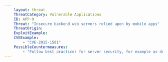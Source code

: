 ```yaml
---
    layout: threat
    ThreatCategory: Vulnerable Applications
    ID: APP-9
    Threat: "Insecure backend web servers relied upon by mobile apps"
    ThreatOrigin:
    ExploitExample:
    CVEExample:
        - "CVE-2015-1581"
    PossibleCountermeasures:
        - "Follow best practices for server security, for example as described in https://www.owasp.org/index.php/Mobile_Top_10_2014-M1"
---
```

